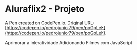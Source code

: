 # Aluraflix2  - Projeto

A Pen created on CodePen.io. Original URL: [https://codepen.io/pedrojunior79/pen/poGpLeK](https://codepen.io/pedrojunior79/pen/poGpLeK).

Aprimorar a interatividade Adicionando Filmes com JavaScript